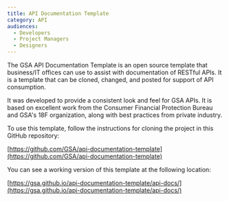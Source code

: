 ```yaml
---
title: API Documentation Template
category: API
audiences:
  - Developers
  - Project Managers
  - Designers
---
```



The GSA API Documentation Template is an open source template that business/IT offices can use to assist with documentation of RESTful APIs.  It is a template that can be cloned, changed, and posted for support of API consumption.  

It was developed to provide a consistent look and feel for GSA APIs. It is based on excellent work from the Consumer Financial Protection Bureau and GSA's 18F organization, along with best practices from private industry.

To use this template, follow the instructions for cloning the project in this GitHub repository:

[https://github.com/GSA/api-documentation-template](https://github.com/GSA/api-documentation-template)

You can see a working version of this template at the following location:

[https://gsa.github.io/api-documentation-template/api-docs/](https://gsa.github.io/api-documentation-template/api-docs/)
